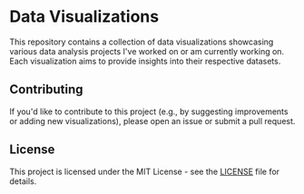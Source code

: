 # Data Visualizations

This repository contains a collection of data visualizations showcasing various data analysis projects I've worked on or am currently working on. Each visualization aims to provide insights into their respective datasets.

## Contributing

If you'd like to contribute to this project (e.g., by suggesting improvements or adding new visualizations), please open an issue or submit a pull request.

## License

This project is licensed under the MIT License - see the [LICENSE](LICENSE) file for details.
